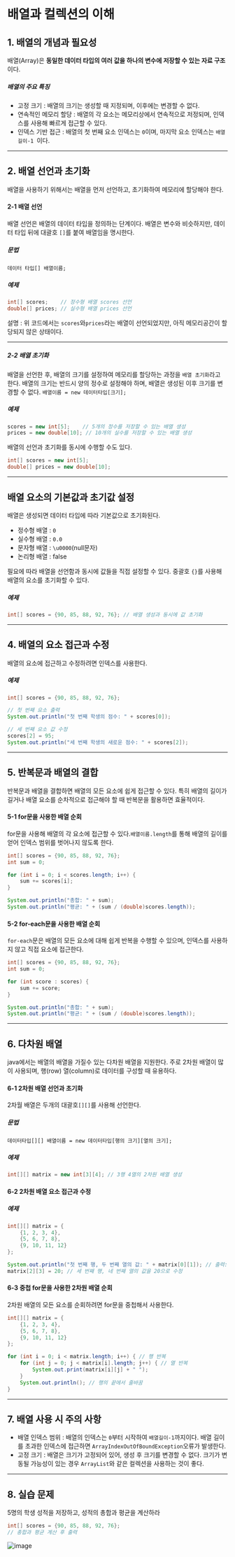 # 배열과 컬렉션의 이해
## 1. 배열의 개념과 필요성
배열(Array)은 **동일한 데이터 타입의 여러 값을 하나의 변수에 저장할 수 있는 자료 구조**이다.

##### 배열의 주요 특징
+ 고정 크기 : 배열의 크기는 생성할 때 지정되며, 이후에는 변경할 수 없다.
+ 연속적인 메모리 할당 : 배열의 각 요소는 메모리상에서 연속적으로 저정되며, 인덱스를 사용해 빠르게 접근할 수 있다.
+ 인덱스 기반 접근 : 배열의 첫 번째 요소 인덱스는 ```0```이며, 마지막 요소 인덱스는 ```배열길이-1 ```이다.

---------------------------
## 2. 배열 선언과 초기화
배열을 사용하기 위해서는 배열을 먼저 선언하고, 초기화하여 메모리에 할당해야 한다.

#### 2-1 배열 선언
배열 선언은 배열의 데이터 타입을 정의하는 단계이다. 배열은 변수와 비슷하지만, 데이터 타입 뒤에 대괄호 ```[]```를 붙여 배열임을 명시한다.
##### 문법
```데이터 타입[] 배열이름;```
##### 예제
```java
int[] scores;    // 정수형 배열 scores 선언
double[] prices; // 실수형 배열 prices 선언
```
설명 : 위 코드에서는 ```scores```와```prices```라는 배열이 선언되었지만, 아직 메모리공간이 할당되지 않은 상태이다.

--------------------------------
##### 2-2 배열 초기화
배열을 선언한 후, 배열의 크기를 설정하여 메모리를 할당하는 과정을 ```배열 초기화```라고 한다. 배열의 크기는 반드시 양의 정수로 설정해야 하며, 배열은 생성된 이후 크기를 변경할 수 없다.
```배열이름 = new 데이터타입[크기];```
##### 예제
```java
scores = new int[5];    // 5개의 정수를 저장할 수 있는 배열 생성
prices = new double[10]; // 10개의 실수를 저장할 수 있는 배열 생성
```
배열의 선언과 초기화를 동시에 수행할 수도 있다.
```java
int[] scores = new int[5];
double[] prices = new double[10];
```
----------------------
## 배열 요소의 기본값과 초기값 설정
배열은 생성되면 데이터 타입에 따라 기본값으로 초기화된다.
+ 정수형 배열 : ```0```
+ 실수형 배열 : ```0.0```
+ 문자형 배열 : ````\u0000````(null문자)
+ 논리형 배열 : false

필요에 따라 배열을 선언함과 동시에 값들을 직접 설정할 수 있다. 중괄호 ```{}```를 사용해 배열의 요소를 초기화할 수 있다.
##### 예제
```java
int[] scores = {90, 85, 88, 92, 76}; // 배열 생성과 동시에 값 초기화
```
------------------------
## 4. 배열의 요소 접근과 수정
배열의 요소에 접근하고 수정하려면 인덱스를 사용한다.
##### 예제
```java
int[] scores = {90, 85, 88, 92, 76};

// 첫 번째 요소 출력
System.out.println("첫 번째 학생의 점수: " + scores[0]);

// 세 번째 요소 값 수정
scores[2] = 95;
System.out.println("세 번째 학생의 새로운 점수: " + scores[2]);
```
----------------
## 5. 반복문과 배열의 결합
반복문과 배열을 결합하면 배열의 모든 요소에 쉽게 접근할 수 있다. 특히 배열의 길이가 길거나 배열 요소를 순차적으로 접근해야 할 때 반복문을 활용하면 효율적이다.

#### 5-1 for문을 사용한 배열 순회
for문을 사용해 배열의 각 요소에 접근할 수 있다.```배열이름.length```를 통해 배열의 길이를 얻어 인덱스 범위를 벗어나지 않도록 한다.
```java
int[] scores = {90, 85, 88, 92, 76};
int sum = 0;

for (int i = 0; i < scores.length; i++) {
    sum += scores[i];
}

System.out.println("총합: " + sum);
System.out.println("평균: " + (sum / (double)scores.length));
```
#### 5-2 for-each문을 사용한 배열 순회
```for-each```문은 배열의 모든 요소에 대해 쉽게 반복을 수행할 수 있으며, 인덱스를 사용하지 않고 직접 요소에 접근한다.
```java
int[] scores = {90, 85, 88, 92, 76};
int sum = 0;

for (int score : scores) {
    sum += score;
}

System.out.println("총합: " + sum);
System.out.println("평균: " + (sum / (double)scores.length));
```
------------------
## 6. 다차원 배열
java에서는 배열의 배열을 가질수 있는 다차원 배열을 지원한다. 주로 2차원 배열이 많이 사용되며, 행(row) 열(column)로 데이터를 구성할 때 유용하다.

#### 6-1 2차원 배열 선언과 초기화
2차월 배열은 두개의 대괄호```[][]```를 사용해 선언한다.
##### 문법
```데이터타입[][] 배열이름 = new 데이터타입[행의 크기][열의 크기];```
##### 예제
```java
int[][] matrix = new int[3][4]; // 3행 4열의 2차원 배열 생성
```
#### 6-2 2차원 배열 요소 접근과 수정
##### 예제
```java
int[][] matrix = {
    {1, 2, 3, 4},
    {5, 6, 7, 8},
    {9, 10, 11, 12}
};

System.out.println("첫 번째 행, 두 번째 열의 값: " + matrix[0][1]); // 출력: 2
matrix[2][3] = 20; // 세 번째 행, 네 번째 열의 값을 20으로 수정
```

#### 6-3 중첩 for문을 사용한 2차원 배열 순회
2차원 배열의 모든 요소를 순회하려면 for문을 중첩해서 사용한다.
```java
int[][] matrix = {
    {1, 2, 3, 4},
    {5, 6, 7, 8},
    {9, 10, 11, 12}
};

for (int i = 0; i < matrix.length; i++) { // 행 반복
    for (int j = 0; j < matrix[i].length; j++) { // 열 반복
        System.out.print(matrix[i][j] + " ");
    }
    System.out.println(); // 행의 끝에서 줄바꿈
}
```
--------------------
## 7. 배열 사용 시 주의 사항
+ 배열 인덱스 범위 : 배열의 인덱스는 ```0```부터 시작하여 ```배열길이-1```까지이다. 배열 길이를 초과한 인덱스에 접근하면 ```ArrayIndexOutOfBoundException```오류가 발생한다.
+ 고정 크기 : 배열은 크기가 고정되어 있어, 생성 후 크기를 변경할 수 없다. 크기가 변동될 가능성이 있는 경우 ```ArrayList```와 같은 컬렉션을 사용하는 것이 좋다.
--------
## 8. 실습 문제
5명의 학생 성적을 저장하고, 성적의 총합과 평균을 계산하라
```java
int[] scores = {90, 85, 88, 92, 76};
// 총합과 평균 계산 후 출력
```
![image](https://github.com/user-attachments/assets/f04e8adb-71f4-4020-9f2f-b6f8ec7774f1)
